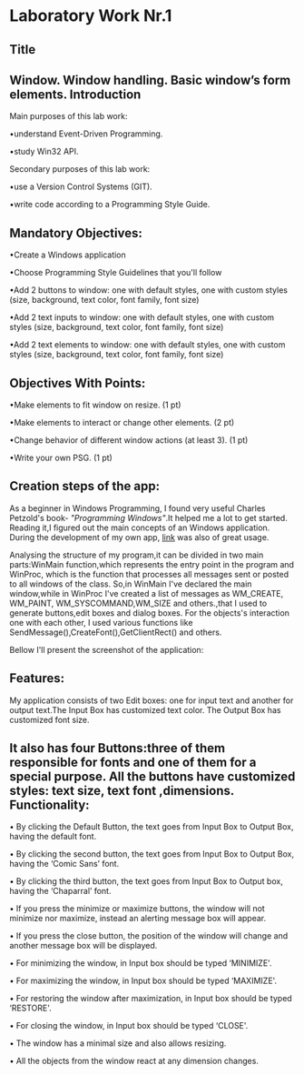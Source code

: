 Laboratory Work Nr.1
====================
Title
-----
Window. Window handling. Basic window’s form elements.
Introduction
------------
Main purposes of this lab work:

•understand Event-Driven Programming.

•study Win32 API.


Secondary purposes of this lab work:

•use a Version Control Systems (GIT).

•write code according to a Programming Style Guide.

Mandatory Objectives:
--------------------
•Create a Windows application

•Choose Programming Style Guidelines that you'll follow

•Add 2 buttons to window: one with default styles, one with custom styles (size, background, text color, font family, font size)

•Add 2 text inputs to window: one with default styles, one with custom styles (size, background, text color, font family, font size)

•Add 2 text elements to window: one with default styles, one with custom styles (size, background, text color, font family, font size)

Objectives With Points:
----------------------
•Make elements to fit window on resize. (1 pt)

•Make elements to interact or change other elements. (2 pt)

•Change behavior of different window actions (at least 3). (1 pt)

•Write your own PSG. (1 pt)

Creation steps of the app:
--------------------------
As a beginner in Windows Programming, I found very useful Charles Petzold's book- *"Programming Windows"*.It helped me a lot to get started. Reading it,I figured out the main concepts of an Windows application. During the development of my own app, [link](http://msdn.microsoft.com) was also of great usage.

Analysing the structure of my program,it can be divided in two main parts:WinMain function,which represents the entry point in the program and WinProc, which is the function that processes all messages sent or posted to all windows of the class. So,in WinMain I've declared the main window,while in WinProc I've created a list of messages as WM_CREATE, WM_PAINT, WM_SYSCOMMAND,WM_SIZE and others.,that I used to generate buttons,edit boxes and dialog boxes. For the objects's interaction one with each other, I used various functions like SendMessage(),CreateFont(),GetClientRect() and others.

Bellow I'll present the screenshot of the application:



Features:
---------
My application consists of two Edit boxes: one for input text and another for output text.The Input Box has customized text color. The Output Box has customized font size.

It also has four Buttons:three of them responsible for fonts and one of them for a special purpose.
All the buttons have customized styles: text size, text font ,dimensions.
Functionality:
--------------
•	By clicking the Default Button, the text goes from Input Box to Output Box, having the default font.

•	By clicking the second button, the text goes from Input Box to Output Box, having the ‘Comic Sans’ font.

•	By clicking the third button, the text goes from Input Box to Output box, having the ‘Chaparral’ font.

•	If you press the minimize or maximize buttons, the window will not minimize nor maximize, instead an alerting message box will appear.

•	If you press the close button, the position of the  window will change and another message box will be displayed.

•	For minimizing the window, in Input box should be typed ‘MINIMIZE'.

•	For maximizing the window, in Input box should be typed ‘MAXIMIZE'.

•	For restoring the window after maximization, in Input box should be typed ‘RESTORE'.

•	For closing the window, in Input box should be typed ‘CLOSE'.

•	The window has a minimal size and also allows resizing.

•	All the objects from the window react at any dimension changes.



